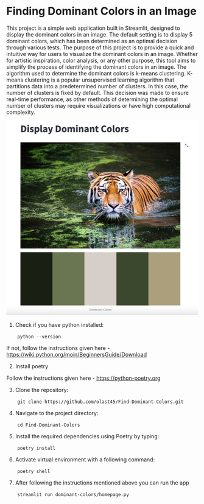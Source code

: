 # Finding Dominant Colors in an Image

This project is a simple web application built in Streamlit, designed to display the dominant colors in an image. The default setting is to display 5 dominant colors, which has been determined as an optimal decision through various tests.
The purpose of this project is to provide a quick and intuitive way for users to visualize the dominant colors in an image. Whether for artistic inspiration, color analysis, or any other purpose, this tool aims to simplify the process of identifying the dominant colors in an image.
The algorithm used to determine the dominant colors is k-means clustering. K-means clustering is a popular unsupervised learning algorithm that partitions data into a predetermined number of clusters. In this case, the number of clusters is fixed by default. This decision was made to ensure real-time performance, as other methods of determining the optimal number of clusters may require visualizations or have high computational complexity.

![App UI](preview.png)

1. Check if you have python installed:

```shell
    python --version
```

If not, follow the instructions given here - https://wiki.python.org/moin/BeginnersGuide/Download

2. Install poetry

Follow the instructions given here - https://python-poetry.org

3. Clone the repository:

```shell
    git clone https://github.com/olast45/Find-Dominant-Colors.git
```

4. Navigate to the project directory:

```shell
    cd Find-Dominant-Colors
```

5. Install the required dependencies using Poetry by typing:

```shell
    poetry install
```

6. Activate virtual environment with a following command:

```shell
    poetry shell
```

7. After following the instructions mentioned above you can run the app

```shell
    streamlit run dominant-colors/homepage.py
```
